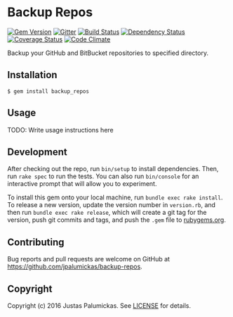 # Backup Repos

[![Gem Version](https://img.shields.io/gem/v/backup_repos.svg?style=flat-square)][rubygems]
[![Gitter](https://img.shields.io/gitter/room/jpalumickas/jpalumickas.svg?style=flat-square)][gitter]
[![Build Status](https://img.shields.io/travis/jpalumickas/backup-repos.svg?style=flat-square)][travis]
[![Dependency Status](https://img.shields.io/gemnasium/jpalumickas/backup-repos.svg?style=flat-square)][gemnasium]
[![Coverage Status](https://img.shields.io/coveralls/jpalumickas/backup-repos.svg?branch=master&style=flat-square)][coveralls]
[![Code Climate](https://img.shields.io/codeclimate/github/jpalumickas/backup-repos.svg?style=flat-square)][codeclimate]


Backup your GitHub and BitBucket repositories to specified directory.

## Installation

```shell
$ gem install backup_repos
```

## Usage

TODO: Write usage instructions here

## Development

After checking out the repo, run `bin/setup` to install dependencies. Then, run `rake spec` to run the tests. You can also run `bin/console` for an interactive prompt that will allow you to experiment.

To install this gem onto your local machine, run `bundle exec rake install`. To release a new version, update the version number in `version.rb`, and then run `bundle exec rake release`, which will create a git tag for the version, push git commits and tags, and push the `.gem` file to [rubygems.org](https://rubygems.org).

## Contributing

Bug reports and pull requests are welcome on GitHub at https://github.com/jpalumickas/backup-repos.

## Copyright
Copyright (c) 2016 Justas Palumickas.
See [LICENSE][] for details.

[rubygems]: https://rubygems.org/gems/backup_repos
[travis]: http://travis-ci.org/jpalumickas/backup-repos
[gemnasium]: https://gemnasium.com/jpalumickas/backup-repos
[coveralls]: https://coveralls.io/r/jpalumickas/backup-repos
[codeclimate]: https://codeclimate.com/github/jpalumickas/backup-repos
[gitter]: https://gitter.im/jpalumickas/backup-repos

[license]: LICENSE.md
